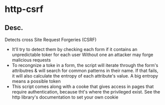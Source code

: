 # http-csrf

## Desc.
Detects cross Site Request Forgeries (CSRF) 
* It'll try to detect them by checking each form if it contains an unpredictable toker for each user
  Without one an attacker may forge malicious requests
* To recongnize a toke in a form, the script will iterate through the form's
  attributres & will search for common patterns in their name. If that fails,
  it will also calculate the entropy of each attribute's value. A big
  entropy means a possible token
* This script comes along with a cooke that gives access in pages that
  require authentication, because tht's where the privileged exist.
  See the http library's documentation to set your own cookie
